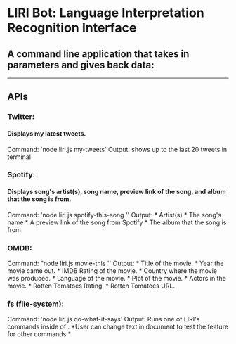 <h1>LIRI Bot: Language Interpretation Recognition Interface</h1>
<h2>A command line application that takes in parameters and gives back data:</h2>
<hr>


<h2>APIs</h2>
<h3>Twitter:</h3> <h4>Displays my latest tweets.</h4>
  Command: 'node liri.js my-tweets' 
  Output: shows up to the last 20 tweets in terminal

<h3>Spotify:</h3> <h4>Displays song's artist(s), song name, preview link of the song, and album that the song is from.</h4> 
  Command: 'node liri.js spotify-this-song '<song name here>'
  Output:  * Artist(s)
           * The song's name
           * A preview link of the song from Spotify
           * The album that the song is from

<h3>OMDB:</h3>
  Command: "node liri.js movie-this '<movie name here>'
  Output:  * Title of the movie.
           * Year the movie came out.
           * IMDB Rating of the movie.
           * Country where the movie was produced.
           * Language of the movie.
           * Plot of the movie.
           * Actors in the movie.
           * Rotten Tomatoes Rating.
           * Rotten Tomatoes URL.

<h3>fs (file-system):</h3>
  Command: 'node liri.js do-what-it-says'
  Output: Runs one of LIRI's commands inside of <random.txt>.
  *User can change text in document to test the feature for other commands.*



